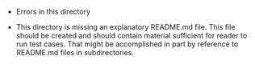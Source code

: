 * Errors in this directory

- This directory is missing an explanatory README.md file. This file should be created and should contain material sufficient for reader to run test cases. That might be accomplished in part by reference to README.md files in subdirectories.